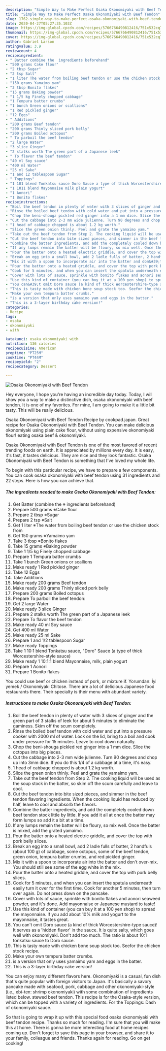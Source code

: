 ```yaml
---
description: "Simple Way to Make Perfect Osaka Okonomiyaki with Beef Tendon"
title: "Simple Way to Make Perfect Osaka Okonomiyaki with Beef Tendon"
slug: 1762-simple-way-to-make-perfect-osaka-okonomiyaki-with-beef-tendon
date: 2020-04-27T05:27:35.103Z
image: https://img-global.cpcdn.com/recipes/5766766490812416/751x532cq70/osaka-okonomiyaki-with-beef-tendon-recipe-main-photo.jpg
thumbnail: https://img-global.cpcdn.com/recipes/5766766490812416/751x532cq70/osaka-okonomiyaki-with-beef-tendon-recipe-main-photo.jpg
cover: https://img-global.cpcdn.com/recipes/5766766490812416/751x532cq70/osaka-okonomiyaki-with-beef-tendon-recipe-main-photo.jpg
author: Gabriel Larson
ratingvalue: 3.9
reviewcount: 4
recipeingredient:
- " Batter combine the  ingredients beforehand"
- "500 grams Cake flour"
- "2 tbsp Sugar"
- "2 tsp Salt"
- "1 liter The water from boiling beef tendon or use the chicken stock from"
- "150 grams Yamaimo yam"
- "3 tbsp Bonito flakes"
- "15 grams Baking powder"
- "1 1/5 kg Finely chopped cabbage"
- "1 Tempura batter crumbs"
- "1 bunch Green onions or scallions"
- "1 Red pickled ginger"
- "12 Eggs"
- " Additions"
- "200 grams Beef tendon"
- "200 grams Thinly sliced pork belly"
- "200 grams Boiled octopus"
- " To parboil the beef tendon"
- "2 large Water"
- "3 slice Ginger"
- "2 stalks worth The green part of a Japanese leek"
- " To flavor the beef tendon"
- "40 ml Soy sauce"
- "400 ml Water"
- "25 ml Sake"
- "1 and 12 tablespoon Sugar"
- " Toppings"
- "1 101 blend Tonkatsu sauce Doro Sauce a type of thick Worcestershirestyle sauce"
- "1 1011 blend Mayonnaise milk plain yogurt"
- "1 Aonori"
- "1 Bonito flakes"
recipeinstructions:
- "Boil the beef tendon in plenty of water with 3 slices of ginger and the green part of 3 stalks of leek for about 5 minutes to eliminate the gaminess. Skim off the scum completely."
- "Rinse the boiled beef tendon with cold water and put into a pressure cooker with 2000 ml of water. Lock on the lid, bring to a boil and cook under pressure for 15 minutes. Leave to cool down naturally."
- "Chop the beni-shouga pickled red ginger into a 1 mm dice. Slice the octopus into big pieces."
- "Cut the cabbage into 2-3 mm wide julienne. Turn 90 degrees and chop up into 3mm dice. If you do this 1/4 of a cabbage at a time, it&#39;s easy."
- "1 head of cabbage chopped is about 1.2 kg worth."
- "Slice the green onion thinly. Peel and grate the yamaimo yam."
- "Take out the beef tendon from Step 2. The cooking liquid will be used as the soup stock in the batter, so skim off the scum carefully and leave to cool."
- "Cut the beef tendon into bite sized pieces, and simmer in the beef tendon flavoring ingredients. When the cooking liquid has reduced by half, leave to cool and absorb the flavors."
- "Combine the batter ingredients, and add the completely cooled down beef tendon stock little by little. If you add it all at once the batter may form lumps so add it a bit at a time."
- "If any lumps remain the batter will be floury, so mix well. Once the batter is mixed, add the grated yamaimo."
- "Pour the batter onto a heated electric griddle, and cover the top with pork belly slices."
- "Break an egg into a small bowl, add 2 ladle fulls of batter, 2 handfuls (about 100 g) of cabbage, some octopus, some of the beef tendon, green onion, tempura batter crumbs, and red pickled ginger."
- "Mix it with a spoon to incorporate air into the batter and don&#39;t over-mix. You should still see some of the egg white in the mix."
- "Pour the batter onto a heated griddle, and cover the top with pork belly slices."
- "Cook for 5 minutes, and when you can insert the spatula underneath easily turn it over for the first time. Cook for another 5 minutes, then turn over again. Do not press down on the pancake."
- "Cover with lots of sauce, sprinkle with bonito flakes and aonori seaweed powder, and it&#39;s done. Add mayonnaise or Japanese mustard to taste!"
- "Use this kind of container (you can buy it at a 100 yen shop) to spread the mayonnaise. If you add about 10% milk and yogurt to the mayonnaise, it tastes great."
- "You can&#39;t omit Doro sauce (a kind of thick Worcestershire-type sauce)! It serves as a &#39;hidden flavor&#39; in the sauce. It is quite salty, which goes well with okonomiyaki. Don&#39;t add too much. The ratio is about 10:1 tonkatsu sauce to Doro sauce."
- "This is tasty made with chicken bone soup stock too. Seefor the chicken stock recipe."
- "Make your own tempura batter crumbs."
- "is a version that only uses yamaimo yam and eggs in the batter."
- "This is a 3-layer birthday cake version!"
categories:
- Recipe
tags:
- osaka
- okonomiyaki
- with

katakunci: osaka okonomiyaki with 
nutrition: 136 calories
recipecuisine: American
preptime: "PT25M"
cooktime: "PT44M"
recipeyield: "2"
recipecategory: Dessert

---
```



![Osaka Okonomiyaki with Beef Tendon](https://img-global.cpcdn.com/recipes/5766766490812416/751x532cq70/osaka-okonomiyaki-with-beef-tendon-recipe-main-photo.jpg)

Hey everyone, I hope you're having an incredible day today. Today, I will show you a way to make a distinctive dish, osaka okonomiyaki with beef tendon. It is one of my favorites. For mine, I am going to make it a little bit tasty. This will be really delicious.

Osaka Okonomiyaki with Beef Tendon Recipe by cookpad.japan. Great recipe for Osaka Okonomiyaki with Beef Tendon. You can make delicious okonomiyaki using plain cake flour, without using expensive okonomiyaki flour! eating osaka beef &amp; okonomiyaki.

Osaka Okonomiyaki with Beef Tendon is one of the most favored of recent trending foods on earth. It is appreciated by millions every day. It is easy, it's fast, it tastes delicious. They are nice and they look fantastic. Osaka Okonomiyaki with Beef Tendon is something that I've loved my whole life.


To begin with this particular recipe, we have to prepare a few components. You can cook osaka okonomiyaki with beef tendon using 31 ingredients and 22 steps. Here is how you can achieve that.

<!--inarticleads1-->

##### The ingredients needed to make Osaka Okonomiyaki with Beef Tendon:

1. Get  Batter (combine the ※ ingredients beforehand)
1. Prepare 500 grams ※Cake flour
1. Prepare 2 tbsp ※Sugar
1. Prepare 2 tsp ※Salt
1. Get 1 liter ※The water from boiling beef tendon or use the chicken stock from
1. Get 150 grams ※Yamaimo yam
1. Take 3 tbsp ※Bonito flakes
1. Take 15 grams ※Baking powder
1. Take 1 1/5 kg Finely chopped cabbage
1. Prepare 1 Tempura batter crumbs
1. Take 1 bunch Green onions or scallions
1. Make ready 1 Red pickled ginger
1. Take 12 Eggs
1. Take  Additions
1. Make ready 200 grams Beef tendon
1. Make ready 200 grams Thinly sliced pork belly
1. Prepare 200 grams Boiled octopus
1. Prepare  To parboil the beef tendon:
1. Get 2 large Water
1. Make ready 3 slice Ginger
1. Prepare 2 stalks worth The green part of a Japanese leek
1. Prepare  To flavor the beef tendon
1. Make ready 40 ml Soy sauce
1. Get 400 ml Water
1. Make ready 25 ml Sake
1. Prepare 1 and 1/2 tablespoon Sugar
1. Make ready  Toppings
1. Take 1 10:1 blend Tonkatsu sauce, &#34;Doro&#34; Sauce (a type of thick Worcestershire-style sauce)
1. Make ready 1 10:1:1 blend Mayonnaise, milk, plain yogurt
1. Prepare 1 Aonori
1. Prepare 1 Bonito flakes


You could use beef or chicken instead of pork, or mixture if. Yorumdan: İyi yemek / Okonomiyaki Chitose. There are a lot of delicious Japanese food restaurants there. Their specialty is their menu with abundant variety. 

<!--inarticleads2-->

##### Instructions to make Osaka Okonomiyaki with Beef Tendon:

1. Boil the beef tendon in plenty of water with 3 slices of ginger and the green part of 3 stalks of leek for about 5 minutes to eliminate the gaminess. Skim off the scum completely.
1. Rinse the boiled beef tendon with cold water and put into a pressure cooker with 2000 ml of water. Lock on the lid, bring to a boil and cook under pressure for 15 minutes. Leave to cool down naturally.
1. Chop the beni-shouga pickled red ginger into a 1 mm dice. Slice the octopus into big pieces.
1. Cut the cabbage into 2-3 mm wide julienne. Turn 90 degrees and chop up into 3mm dice. If you do this 1/4 of a cabbage at a time, it&#39;s easy.
1. 1 head of cabbage chopped is about 1.2 kg worth.
1. Slice the green onion thinly. Peel and grate the yamaimo yam.
1. Take out the beef tendon from Step 2. The cooking liquid will be used as the soup stock in the batter, so skim off the scum carefully and leave to cool.
1. Cut the beef tendon into bite sized pieces, and simmer in the beef tendon flavoring ingredients. When the cooking liquid has reduced by half, leave to cool and absorb the flavors.
1. Combine the batter ingredients, and add the completely cooled down beef tendon stock little by little. If you add it all at once the batter may form lumps so add it a bit at a time.
1. If any lumps remain the batter will be floury, so mix well. Once the batter is mixed, add the grated yamaimo.
1. Pour the batter onto a heated electric griddle, and cover the top with pork belly slices.
1. Break an egg into a small bowl, add 2 ladle fulls of batter, 2 handfuls (about 100 g) of cabbage, some octopus, some of the beef tendon, green onion, tempura batter crumbs, and red pickled ginger.
1. Mix it with a spoon to incorporate air into the batter and don&#39;t over-mix. You should still see some of the egg white in the mix.
1. Pour the batter onto a heated griddle, and cover the top with pork belly slices.
1. Cook for 5 minutes, and when you can insert the spatula underneath easily turn it over for the first time. Cook for another 5 minutes, then turn over again. Do not press down on the pancake.
1. Cover with lots of sauce, sprinkle with bonito flakes and aonori seaweed powder, and it&#39;s done. Add mayonnaise or Japanese mustard to taste!
1. Use this kind of container (you can buy it at a 100 yen shop) to spread the mayonnaise. If you add about 10% milk and yogurt to the mayonnaise, it tastes great.
1. You can&#39;t omit Doro sauce (a kind of thick Worcestershire-type sauce)! It serves as a &#39;hidden flavor&#39; in the sauce. It is quite salty, which goes well with okonomiyaki. Don&#39;t add too much. The ratio is about 10:1 tonkatsu sauce to Doro sauce.
1. This is tasty made with chicken bone soup stock too. Seefor the chicken stock recipe.
1. Make your own tempura batter crumbs.
1. is a version that only uses yamaimo yam and eggs in the batter.
1. This is a 3-layer birthday cake version!


You can enjoy many different flavors here. Okonomiyaki is a casual, fun dish that&#39;s quite popular with foreign visitors to Japan. It&#39;s basically a savory pancake made with seafood, pork, cabbage and other okonomiyaki-style (i.e., ebi-ten: shrimp okonomiyaki) with some combination of ingredients listed below. stewed beef tendon. This recipe is for the Osaka-style version, which can be topped with a variety of ingredients. For the Toppings: Dash of okonomiyaki sauce. 

So that is going to wrap it up with this special food osaka okonomiyaki with beef tendon recipe. Thanks so much for reading. I'm sure that you will make this at home. There is gonna be more interesting food at home recipes coming up. Don't forget to save this page in your browser, and share it to your family, colleague and friends. Thanks again for reading. Go on get cooking!
